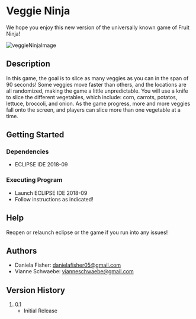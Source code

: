 # Veggie Ninja

We hope you enjoy this new version of the universally known game of Fruit Ninja! 

![veggieNinjaImage](https://user-images.githubusercontent.com/78383220/148292255-aec1c7eb-b517-41d8-b463-8537f6c01d1c.PNG)

## Description

In this game, the goal is to slice as many veggies as you can in the span of 90 seconds! Some veggies move faster than others, and the locations are all randomized, making the game a little unpredictable. You will use a knife to slice the different vegetables, which include: corn, carrots, potatos, lettuce, broccoli, and onion. As the game progress, more and more veggies fall onto the screen, and players can slice more than one vegetable at a time. 

## Getting Started 

### Dependencies

- ECLIPSE IDE 2018-09

### Executing Program

- Launch ECLIPSE IDE 2018-09
- Follow instructions as indicated!

## Help

Reopen or relaunch eclipse or the game if you run into any issues!

## Authors 

- Daniela Fisher: danielafisher05@gmail.com
- Vianne Schwaebe: vianneschwaebe@gmail.com

## Version History 

1. 0.1
   * Initial Release

